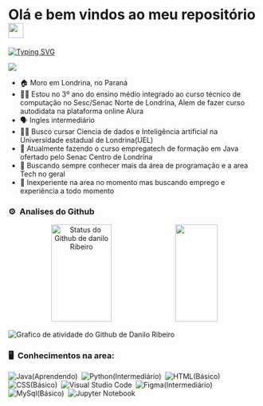 # Olá e bem vindos ao meu repositório <img src="https://user-images.githubusercontent.com/54871373/218266461-db91e064-5ffd-4976-afa1-8d6f679464cc.gif" width="30">

[![Typing SVG](https://readme-typing-svg.herokuapp.com/?color=f5f5f7&size=38&left=true&vCenter=true&width=1000&lines=Meu+nome+é+Danilo+Ribeiro;Tenho+16+anos;E+esse+é+meu+Portifólio;Bem+vindo)](https://git.io/typing-svg)

[<img src="https://img.shields.io/badge/linkedin-0665d2?style=flat-square&logo=linkedin&logoColor=white" />](https://www.linkedin.com/in/danilo-ribeiro-142962274/)

- 🏠 Moro em Londrina, no Paraná
- 👨‍🎓 Estou no 3º ano do ensino médio integrado ao curso técnico de computação no Sesc/Senac Norte de Londrina, Alem de fazer curso autodidata na plataforma online Alura
- 🗣 Ingles intermediário
- 👨‍💻 Busco cursar Ciencia de dados e Inteligência artificial na Universidade estadual de Londrina(UEL)
- 🧠 Atualmente fazendo o curso empregatech de formação em Java ofertado pelo Senac Centro de Londrina
- 🤔 Buscando sempre conhecer mais da área de programação e a area Tech no geral
- 👔 Inexperiente na area no momento mas buscando emprego e experiência a todo momento

### ⚙️ &nbsp;Analises do Github

<div align="center">  
  <img width="49%" height="195px"  src="https://github-readme-stats.vercel.app/api?username=D53261&show_icons=true&count_private=true&hide_border=true&title_color=0865d1&icon_color=0865d1&text_color=ffffff&bg_color=0d1118" alt="Status do Github de danilo Ribeiro"/> 
  <img width="41%" height="195px" src="https://github-readme-stats.vercel.app/api/top-langs/?username=D53261&layout=compact&hide_border=true&title_color=0865d1&text_color=0865d1&bg_color=0d1118"/>
</div>

![Grafico de atividade do Github de Danilo Ribeiro](https://github-readme-activity-graph.vercel.app/graph?username=D53261&bg_color=0d1118&color=f5f5f7&line=0665d1&point=f5f5f7&area=true)

### 🖥 &nbsp;Conhecimentos na area: 

![Java(Aprendendo)](https://img.shields.io/badge/-Java(Aprendendo)-000000?style=flat&logo=Java)&nbsp;
![Python(Intermediário)](https://img.shields.io/badge/-Python(Intermediário)-000000?style=flat&logo=python)&nbsp;
![HTML(Básico)](https://img.shields.io/badge/-HTML(Básico)-000000?style=flat&logo=HTML5)&nbsp;
![CSS(Básico)](https://img.shields.io/badge/-CSS(Básico)-000000?style=flat&logo=CSS3&logoColor=1572B6)&nbsp;
![Visual Studio Code](https://img.shields.io/badge/-VSCode-000000?style=flat&logo=visual-studio-code&logoColor=007ACC)&nbsp;
![Figma(Intermediário)](https://img.shields.io/badge/-figma(Intermediário)-000000?style=flat&logo=figma)&nbsp;
![MySql(Básico)](https://img.shields.io/badge/-MySql(Básico)-000000?style=flat&logo=mysql)&nbsp;
![Jupyter Notebook](https://img.shields.io/badge/-Jupyter_Notebook-000000?style=flat&logo=jupyter)&nbsp;
